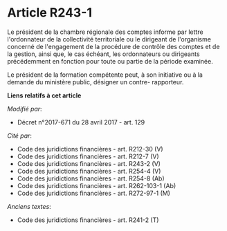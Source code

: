 # Article R243-1

Le président de la chambre régionale des comptes informe par lettre l'ordonnateur de la collectivité territoriale ou le
dirigeant de l'organisme concerné de l'engagement de la procédure de contrôle des comptes et de la gestion, ainsi que, le cas
échéant, les ordonnateurs ou dirigeants précédemment en fonction pour toute ou partie de la période examinée.

Le président de la formation compétente peut, à son initiative ou à la demande du ministère public, désigner un contre-
rapporteur.

**Liens relatifs à cet article**

_Modifié par_:

  - Décret n°2017-671 du 28 avril 2017 - art. 129

_Cité par_:

  - Code des juridictions financières - art. R212-30 (V)
  - Code des juridictions financières - art. R212-7 (V)
  - Code des juridictions financières - art. R243-2 (V)
  - Code des juridictions financières - art. R254-4 (V)
  - Code des juridictions financières - art. R254-8 (Ab)
  - Code des juridictions financières - art. R262-103-1 (Ab)
  - Code des juridictions financières - art. R272-97-1 (M)

_Anciens textes_:

  - Code des juridictions financières - art. R241-2 (T)
